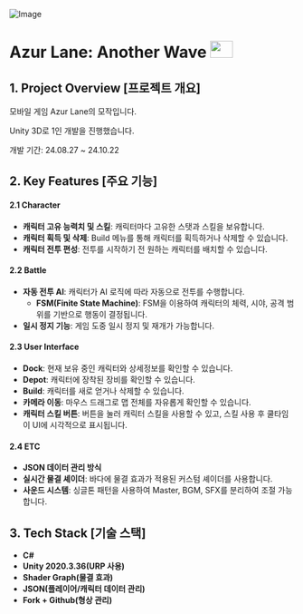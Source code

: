 ![Image](https://github.com/user-attachments/assets/9d5bd81b-f6f9-4362-a239-c82add5919c2)

# Azur Lane: Another Wave [<img src="https://github.com/user-attachments/assets/a6a32091-a55b-4721-adbb-38c79cea22f3"  width="40" height="30"/>](https://youtu.be/ZQeOSHrXYPw)

## 1. Project Overview [프로젝트 개요]

모바일 게임 Azur Lane의 모작입니다.

Unity 3D로 1인 개발을 진행했습니다.

개발 기간: 24.08.27 ~ 24.10.22


## 2. Key Features [주요 기능]

#### 2.1 Character
- **캐릭터 고유 능력치 및 스킬**: 캐릭터마다 고유한 스탯과 스킬을 보유합니다.
- **캐릭터 획득 및 삭제**: Build 메뉴를 통해 캐릭터를 획득하거나 삭제할 수 있습니다.
- **캐릭터 전투 편성**: 전투를 시작하기 전 원하는 캐릭터를 배치할 수 있습니다.

#### 2.2 Battle
- **자동 전투 AI**: 캐릭터가 AI 로직에 따라 자동으로 전투를 수행합니다.
  - **FSM(Finite State Machine)**: FSM을 이용하여 캐릭터의 체력, 시야, 공격 범위를 기반으로 행동이 결정됩니다.
- **일시 정지 기능**: 게임 도중 일시 정지 및 재개가 가능합니다.

#### 2.3 User Interface
- **Dock**: 현재 보유 중인 캐릭터와 상세정보를 확인할 수 있습니다.
- **Depot**: 캐릭터에 장착된 장비를 확인할 수 있습니다.
- **Build**: 캐릭터를 새로 얻거나 삭제할 수 있습니다.
- **카메라 이동**: 마우스 드래그로 맵 전체를 자유롭게 확인할 수 있습니다.
- **캐릭터 스킬 버튼**: 버튼을 눌러 캐릭터 스킬을 사용할 수 있고, 스킬 사용 후 쿨타임이 UI에 시각적으로 표시됩니다.

#### 2.4 ETC
- **JSON 데이터 관리 방식**
- **실시간 물결 셰이더**: 바다에 물결 효과가 적용된 커스텀 셰이더를 사용합니다.
- **사운드 시스템**: 싱글톤 패턴을 사용하여 Master, BGM, SFX를 분리하여 조절 가능합니다.


## 3. Tech Stack [기술 스택]
- **C#**
- **Unity 2020.3.36(URP 사용)**
- **Shader Graph(물결 효과)**
- **JSON(플레이어/캐릭터 데이터 관리)**
- **Fork + Github(형상 관리)**
